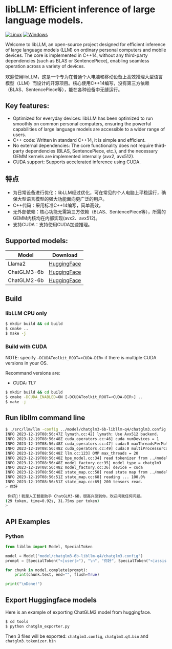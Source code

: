 # libLLM: Efficient inference of large language models.

[![Linux](https://github.com/ling0322/libllm/actions/workflows/cmake-linux.yml/badge.svg?branch=main)](https://github.com/ling0322/libllm/actions/workflows/cmake-linux.yml) [![Windows](https://github.com/ling0322/libllm/actions/workflows/cmake-windows.yml/badge.svg?branch=main)](https://github.com/ling0322/libllm/actions/workflows/cmake-windows.yml)

Welcome to libLLM, an open-source project designed for efficient inference of large language models (LLM) on ordinary personal computers and mobile devices. The core is implemented in C++14, without any third-party dependencies (such as BLAS or SentencePiece), enabling seamless operation across a variety of devices.

欢迎使用libLLM，这是一个专为在普通个人电脑和移动设备上高效推理大型语言模型（LLM）而设计的开源项目。核心使用C++14编写，没有第三方依赖（BLAS、SentencePiece等），能在各种设备中无缝运行。

## Key features:

- Optimized for everyday devices: libLLM has been optimized to run smoothly on common personal computers, ensuring the powerful capabilities of large language models are accessible to a wider range of users.
- C++ code: Written in standard C++14, it is simple and efficient.
- No external dependencies: The core functionality does not require third-party dependencies (BLAS, SentencePiece, etc.), and the necessary GEMM kernels are implemented internally (avx2, avx512).
- CUDA support: Supports accelerated inference using CUDA.

## 特点

- 为日常设备进行优化：libLLM经过优化，可在常见的个人电脑上平稳运行，确保大型语言模型的强大功能面向更广泛的用户。
- C++代码：采用标准C++14编写，简单高效。
- 无外部依赖：核心功能无需第三方依赖（BLAS、SentencePiece等），所需的GEMM内核均在内部实现(avx2、avx512)。
- 支持CUDA：支持使用CUDA加速推理。

## Supported models:

| Model            | Download |
|------------------|----------|
| Llama2           | [HuggingFace](https://huggingface.co/ling0322/llama2-7b-libllm-q4/tree/main) |
| ChatGLM3-6b      | [HuggingFace](https://huggingface.co/ling0322/chatglm3-6b-libllm-q4/tree/main) |
| ChatGLM2-6b      | [HuggingFace](https://huggingface.co/ling0322/chatglm2-6b-libllm-q4/tree/main) |

## Build

### libLLM CPU only

```bash
$ mkdir build && cd build
$ cmake ..
$ make -j
```

### Build with CUDA

NOTE: specify `-DCUDAToolkit_ROOT=<CUDA-DIR>` if there is multiple CUDA versions in your OS.

Recommand versions are:
- CUDA: 11.7

```bash
$ mkdir build && cd build
$ cmake -DCUDA_ENABLED=ON [-DCUDAToolkit_ROOT=<CUDA-DIR>] ..
$ make -j
```

## Run libllm command line

```bash
$ ./src/llm/llm -config ../model/chatglm3-6b-libllm-q4/chatglm3.config 
INFO 2023-12-19T08:56:47Z lymath.cc:42] lymath: Use Avx512 backend.
INFO 2023-12-19T08:56:48Z cuda_operators.cc:46] cuda numDevices = 1
INFO 2023-12-19T08:56:48Z cuda_operators.cc:47] cuda:0 maxThreadsPerMultiProcessor = 2048
INFO 2023-12-19T08:56:48Z cuda_operators.cc:49] cuda:0 multiProcessorCount = 20
INFO 2023-12-19T08:56:48Z llm.cc:123] OMP max_threads = 20
INFO 2023-12-19T08:56:48Z bpe_model.cc:34] read tokenizer from ../model/chatglm3-6b-libllm-q4/chatglm3.tokenizer.bin
INFO 2023-12-19T08:56:48Z model_factory.cc:35] model_type = chatglm3
INFO 2023-12-19T08:56:48Z model_factory.cc:36] device = cuda
INFO 2023-12-19T08:56:48Z state_map.cc:58] read state map from ../model/chatglm3-6b-libllm-q4/chatglm3.q4.bin
INFO 2023-12-19T08:56:51Z state_map.cc:68] reading ... 100.0%
INFO 2023-12-19T08:56:51Z state_map.cc:69] 200 tensors read.
> 你好
 
 你好👋！我是人工智能助手 ChatGLM3-6B，很高兴见到你，欢迎问我任何问题。
(29 token, time=0.92s, 31.75ms per token)
> 
```

## API Examples

### Python

```python
from libllm import Model, SpecialToken

model = Model("model/chatglm3-6b-libllm-q4/chatglm3.config")
prompt = [SpecialToken("<|user|>"), "\n", "你好", SpecialToken("<|assistant|>")]

for chunk in model.complete(prompt):
    print(chunk.text, end="", flush=True)

print("\nDone!")
```

## Export Huggingface models

Here is an example of exporting ChatGLM3 model from huggingface.

```bash
$ cd tools
$ python chatglm_exporter.py
```

Then 3 files will be exported: `chatglm3.config`, `chatglm3.q4.bin` and `chatglm3.tokenizer.bin`
